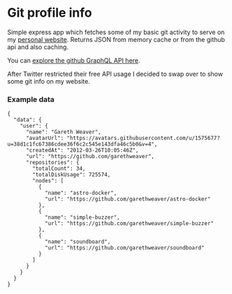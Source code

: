 # Git profile info

Simple express app which fetches some of my basic git activity to serve on my [personal website](https://www.garethweaver.com). Returns JSON from memory cache or from the github api and also caching.

You can [explore the github GraphQL API here](https://docs.github.com/en/graphql/overview/explorer).

After Twitter restricted their free API usage I decided to swap over to show some git info on my website.

### Example data

```
{
  "data": {
    "user": {
      "name": "Gareth Weaver",
      "avatarUrl": "https://avatars.githubusercontent.com/u/1575677?u=38d1c1fc67386cdee36f6c2c545e143dfa46c5b0&v=4",
      "createdAt": "2012-03-26T10:05:46Z",
      "url": "https://github.com/garethweaver",
      "repositories": {
        "totalCount": 34,
        "totalDiskUsage": 725574,
        "nodes": [
          {
            "name": "astro-docker",
            "url": "https://github.com/garethweaver/astro-docker"
          },
          {
            "name": "simple-buzzer",
            "url": "https://github.com/garethweaver/simple-buzzer"
          },
          {
            "name": "soundboard",
            "url": "https://github.com/garethweaver/soundboard"
          }
        ]
      }
    }
  }
}
```
